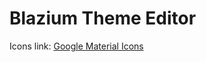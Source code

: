 # Blazium Theme Editor

Icons link: [Google Material Icons](https://github.com/google/material-design-icons?tab=Apache-2.0-1-ov-file)
